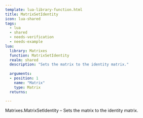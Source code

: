 ```yaml
---
template: lua-library-function.html
title: MatrixSetIdentity
icon: lua-shared
tags:
  - lua
  - shared
  - needs-verification
  - needs-example
lua:
  library: Matrixes
  function: MatrixSetIdentity
  realm: shared
  description: "Sets the matrix to the identity matrix."
  
  arguments:
  - position: 1
    name: "Matrix"
    type: Matrix
  returns:
    
---
```


<div class="lua__search__keywords">
Matrixes.MatrixSetIdentity &#x2013; Sets the matrix to the identity matrix.
</div>
